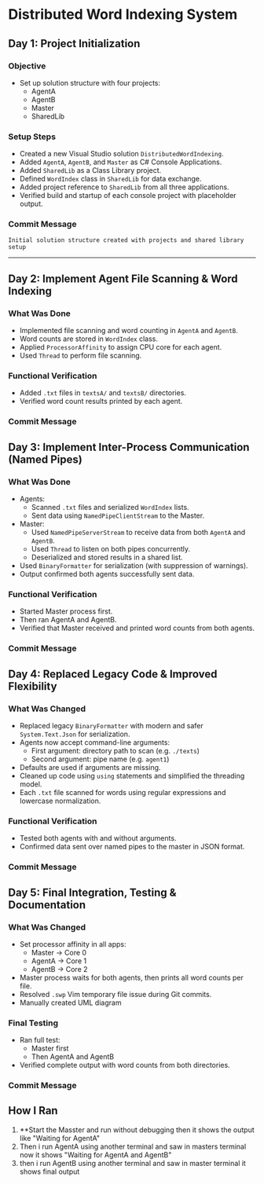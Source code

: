 # Distributed Word Indexing System

## Day 1: Project Initialization

### Objective
- Set up solution structure with four projects:
  - AgentA
  - AgentB
  - Master
  - SharedLib

### Setup Steps
- Created a new Visual Studio solution `DistributedWordIndexing`.
- Added `AgentA`, `AgentB`, and `Master` as C# Console Applications.
- Added `SharedLib` as a Class Library project.
- Defined `WordIndex` class in `SharedLib` for data exchange.
- Added project reference to `SharedLib` from all three applications.
- Verified build and startup of each console project with placeholder output.

### Commit Message
``Initial solution structure created with projects and shared library setup``

---

## Day 2: Implement Agent File Scanning & Word Indexing

### What Was Done
- Implemented file scanning and word counting in `AgentA` and `AgentB`.
- Word counts are stored in `WordIndex` class.
- Applied `ProcessorAffinity` to assign CPU core for each agent.
- Used `Thread` to perform file scanning.

### Functional Verification
- Added `.txt` files in `textsA/` and `textsB/` directories.
- Verified word count results printed by each agent.

### Commit Message


## Day 3: Implement Inter-Process Communication (Named Pipes)

### What Was Done
- Agents:
  - Scanned `.txt` files and serialized `WordIndex` lists.
  - Sent data using `NamedPipeClientStream` to the Master.
- Master:
  - Used `NamedPipeServerStream` to receive data from both `AgentA` and `AgentB`.
  - Used `Thread` to listen on both pipes concurrently.
  - Deserialized and stored results in a shared list.
- Used `BinaryFormatter` for serialization (with suppression of warnings).
- Output confirmed both agents successfully sent data.

### Functional Verification
- Started Master process first.
- Then ran AgentA and AgentB.
- Verified that Master received and printed word counts from both agents.

### Commit Message


## Day 4: Replaced Legacy Code & Improved Flexibility

### What Was Changed
- Replaced legacy `BinaryFormatter` with modern and safer `System.Text.Json` for serialization.
- Agents now accept command-line arguments:
  - First argument: directory path to scan (e.g. `./texts`)
  - Second argument: pipe name (e.g. `agent1`)
- Defaults are used if arguments are missing.
- Cleaned up code using `using` statements and simplified the threading model.
- Each `.txt` file scanned for words using regular expressions and lowercase normalization.

### Functional Verification
- Tested both agents with and without arguments.
- Confirmed data sent over named pipes to the master in JSON format.

### Commit Message




## Day 5: Final Integration, Testing & Documentation

### What Was Changed
- Set processor affinity in all apps:
  - Master → Core 0
  - AgentA → Core 1
  - AgentB → Core 2
- Master process waits for both agents, then prints all word counts per file.
- Resolved `.swp` Vim temporary file issue during Git commits.
- Manually created UML diagram 


### Final Testing
- Ran full test:
  - Master first
  - Then AgentA and AgentB
- Verified complete output with word counts from both directories.

### Commit Message


## How I Ran

1. **Start the Masster and run without debugging then it shows the output like "Waiting for AgentA"
2. Then i run AgentA  using another terminal and saw in masters terminal now it shows "Waiting for AgentA and AgentB"
3. then i run AgentB using another terminal and saw in master terminal it shows final output 
